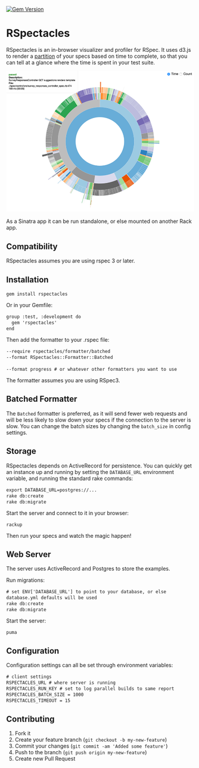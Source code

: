 [![Gem Version](https://badge.fury.io/rb/rspectacles.svg)](http://badge.fury.io/rb/rspectacles)
# RSpectacles

RSpectacles is an in-browser visualizer and profiler for RSpec. It uses d3.js to render a
[partition](http://bl.ocks.org/mbostock/4063423) of your specs based on time to complete, so
that you can tell at a glance where the time is spent in your test suite.

![Example Partition](viz.png)

As a Sinatra app it can be run standalone, or else mounted on another Rack app.

## Compatibility

RSpectacles assumes you are using rspec 3 or later.

## Installation

    gem install rspectacles

Or in your Gemfile:

    group :test, :development do
      gem 'rspectacles'
    end

Then add the formatter to your .rspec file:

    --require rspectacles/formatter/batched
    --format RSpectacles::Formatter::Batched

    --format progress # or whatever other formatters you want to use

The formatter assumes you are using RSpec3.

## Batched Formatter

The `Batched` formatter is preferred, as it will send fewer web requests and will be less likely to
slow down your specs if the connection to the server is slow. You can change the batch
sizes by changing the `batch_size` in config settings.

## Storage

RSpectacles depends on ActiveRecord for persistence. You
can quickly get an instance up and running by setting the `DATABASE_URL` environment variable,
and running the standard rake commands:

    export DATABASE_URL=postgres://...
    rake db:create
    rake db:migrate

Start the server and connect to it in your browser:

    rackup

Then run your specs and watch the magic happen!

## Web Server

The server uses ActiveRecord and Postgres to store the examples.

Run migrations:

    # set ENV['DATABASE_URL'] to point to your database, or else database.yml defaults will be used
    rake db:create
    rake db:migrate

Start the server:

    puma

## Configuration

Configuration settings can all be set through environment variables:

    # client settings
    RSPECTACLES_URL # where server is running
    RSPECTACLES_RUN_KEY # set to log parallel builds to same report
    RSPECTACLES_BATCH_SIZE = 1000
    RSPECTACLES_TIMEOUT = 15

## Contributing

1. Fork it
2. Create your feature branch (`git checkout -b my-new-feature`)
3. Commit your changes (`git commit -am 'Added some feature'`)
4. Push to the branch (`git push origin my-new-feature`)
5. Create new Pull Request
